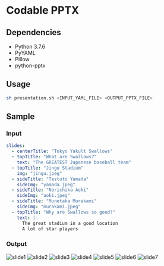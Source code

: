 # Codable PPTX

## Dependencies
- Python 3.7.6
- PyYAML
- Pillow
- python-pptx

## Usage

```sh
sh presentation.sh <INPUT_YAML_FILE> <OUTPUT_PPTX_FILE>
```

## Sample

### Input
```yaml:slides.yaml
slides:
  - centerTitle: "Tokyo Yakult Swallows"
  - topTitle: "What are Swallows?"
    text: "The GREATEST Japanese baseball team"
  - topTitle: "Jingu Stadium"
    img: "jingu.jpeg"
  - sideTitle: "Testuto Yamada"
    sideImg: "yamada.jpeg"
  - sideTitle: "Norichika Aoki"
    sideImg: "aoki.jpeg"
  - sideTitle: "Munetaka Murakami"
    sideImg: "murakami.jpeg"
  - topTitle: "Why are Swallows so good?"
    text: |-
      The great stadium in a good location
      A lot of star players
```

### Output
![slide1](https://github.com/liwii/CodablePPTX/blob/images/images/test-1.png?raw=true)
![slide2](https://github.com/liwii/CodablePPTX/blob/images/images/test-2.png?raw=true)
![slide3](https://github.com/liwii/CodablePPTX/blob/images/images/test-3.png?raw=true)
![slide4](https://github.com/liwii/CodablePPTX/blob/images/images/test-4.png?raw=true)
![slide5](https://github.com/liwii/CodablePPTX/blob/images/images/test-5.png?raw=true)
![slide6](https://github.com/liwii/CodablePPTX/blob/images/images/test-6.png?raw=true)
![slide7](https://github.com/liwii/CodablePPTX/blob/images/images/test-7.png?raw=true)
